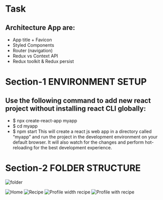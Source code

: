 # Task

## Architecture App are:
- App title + Favicon
- Styled Components
- Router (navigation)
- Redux vs Context API
- Redux toolkit & Redux persist

# Section-1 ENVIRONMENT SETUP
## Use the following command to add new react project without installing react CLI globally:
- $ npx create-react-app myapp
- $ cd myapp
- $ npm start
This will create a react js web app in a directory called “myapp” and run the project in the development environment on your default browser. It will also watch for the changes and perform hot-reloading for the best development experience.

# Section-2 FOLDER STRUCTURE
![folder](https://user-images.githubusercontent.com/109691178/217612995-543b9276-e00e-4046-85be-e9cd62697c73.PNG)




![Home](https://user-images.githubusercontent.com/109691178/217557303-43a8a045-4432-4f81-9a57-ddc253004011.PNG)
![Recipe](https://user-images.githubusercontent.com/109691178/217557570-f9306229-0430-43fd-a593-e3b970ef31c9.PNG)
![Profile width recipe](https://user-images.githubusercontent.com/109691178/217557503-6d68b81b-a1d8-4602-9f28-3da7fe4a2e19.PNG)
![Profile with recipe](https://user-images.githubusercontent.com/109691178/217557512-5fe1cf3c-96a4-44da-bbb8-7e84845c7e65.PNG)

